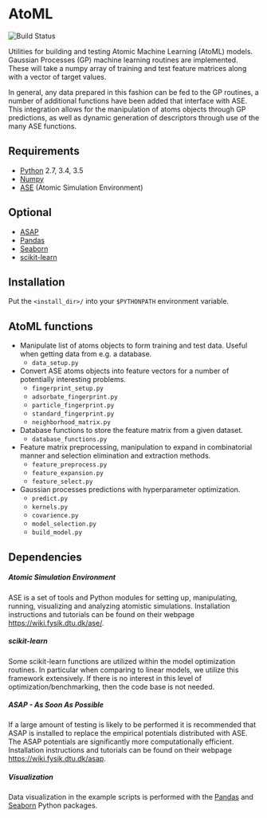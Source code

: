 # AtoML
![Build Status](https://gitlab.com/atoML/AtoML/badges/master/build.svg)

Utilities for building and testing Atomic Machine Learning (AtoML) models.
Gaussian Processes (GP) machine learning routines are implemented. These
will take a numpy array of training and test feature matrices along with a
vector of target values.

In general, any data prepared in this fashion can be fed to the GP routines,
a number of additional functions have been added that interface with ASE. This
integration allows for the manipulation of atoms objects through GP
predictions, as well as dynamic generation of descriptors through use of the
many ASE functions.

## Requirements

*   [Python](https://www.python.org) 2.7, 3.4, 3.5
*   [Numpy](https://docs.scipy.org/doc/numpy/reference/)
*   [ASE](https://wiki.fysik.dtu.dk/ase/) (Atomic Simulation Environment)

## Optional

*   [ASAP](https://wiki.fysik.dtu.dk/asap)
*   [Pandas](http://pandas.pydata.org)
*   [Seaborn](http://seaborn.pydata.org)
*   [scikit-learn](http://scikit-learn.org/stable/)

## Installation

Put the `<install_dir>/` into your `$PYTHONPATH` environment variable.

## AtoML functions

*   Manipulate list of atoms objects to form training and test data. Useful
when getting data from e.g. a database.
    -   `data_setup.py`
*   Convert ASE atoms objects into feature vectors for a number of potentially
interesting problems.
    -   `fingerprint_setup.py`
    -   `adsorbate_fingerprint.py`
    -   `particle_fingerprint.py`
    -   `standard_fingerprint.py`
    -   `neighborhood_matrix.py`
*   Database functions to store the feature matrix from a given dataset.
    -   `database_functions.py`
*   Feature matrix preprocessing, manipulation to expand in combinatorial
manner and selection elimination and extraction methods.
    -   `feature_preprocess.py`
    -   `feature_expansion.py`
    -   `feature_select.py`
*   Gaussian processes predictions with hyperparameter optimization.
    -   `predict.py`
    -   `kernels.py`
    -   `covarience.py`
    -   `model_selection.py`
    -   `build_model.py`

## Dependencies
##### Atomic Simulation Environment

ASE is a set of tools and Python modules for setting up, manipulating,
running, visualizing and analyzing atomistic simulations. Installation
instructions and tutorials can be found on their webpage
<https://wiki.fysik.dtu.dk/ase/>.

##### scikit-learn

Some scikit-learn functions are utilized within the model optimization
routines. In particular when comparing to linear models, we utilize this
framework extensively. If there is no interest in this level of
optimization/benchmarking, then the code base is not needed.

##### ASAP - As Soon As Possible

If a large amount of testing is likely to be performed it is recommended that
ASAP is installed to replace the empirical potentials distributed with ASE. The
ASAP potentials are significantly more computationally efficient.
Installation instructions and tutorials can be found on their webpage
<https://wiki.fysik.dtu.dk/asap>.

##### Visualization

Data visualization in the example scripts is performed with the
[Pandas](http://pandas.pydata.org) and [Seaborn](http://seaborn.pydata.org)
Python packages.
